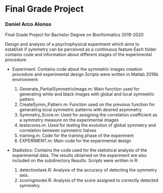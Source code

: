 # Final Grade Project
### Daniel Arco Alonso
Final Grade Project for Bachelor Degree on Bionformatics 2019-2020

Design and analysis of a psychophysical experiment which aims to establish if
symmetry can be perceived as a continuous feature
Each folder contains code and information about different stages of the experimental procedure:

* Experiment:
Contains code about the symmetric images creation procedure and experimental design
Scripts were written in Matlab 2019b environment:
  1. Generate_PartialSymmetricImage.m: Main function used for generating white and black images
  with global and local symmetric pattern
  2. CreateSymm_Pattern.m: Function used on the previous function for generating local symmetric patterns with desired     asymmetry
  3. Symmetry_Score.m: Used for assigning the correlation coefficient as a symmetry measure on the experimental images
  4. testscores.m: Used for testing the evolution of global symmetry and correlation between symmetric halves
  5. training.m: Code for the training phase of the experiment
  6. EXPERIMENT.m: Main code for the experimental design 

* Stadistics:
Contains the code used for the statistical analysis of the experimental data. The results obtained on the
experiment are also included on the subdirectory Results.
Scripts were written in R:
  1. detectiontask.R: Analysis of the accuracy of detecting the symmetry axis.
  2. scoringmodel.R: Analysis of the score assigned to correctly detected symmetry.
